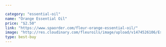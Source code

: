 ```yaml
---

category: "essential-oil"
name: "Orange Essential Oil"
price: "$2.50"
link: "https://www.spaorder.com/fleur-orange-essential-oil/"
image: "http://res.cloudinary.com/fleuroils/image/upload/v1474526106/Essential%20Oil/orange.jpg"
type: best-buy
---
```


